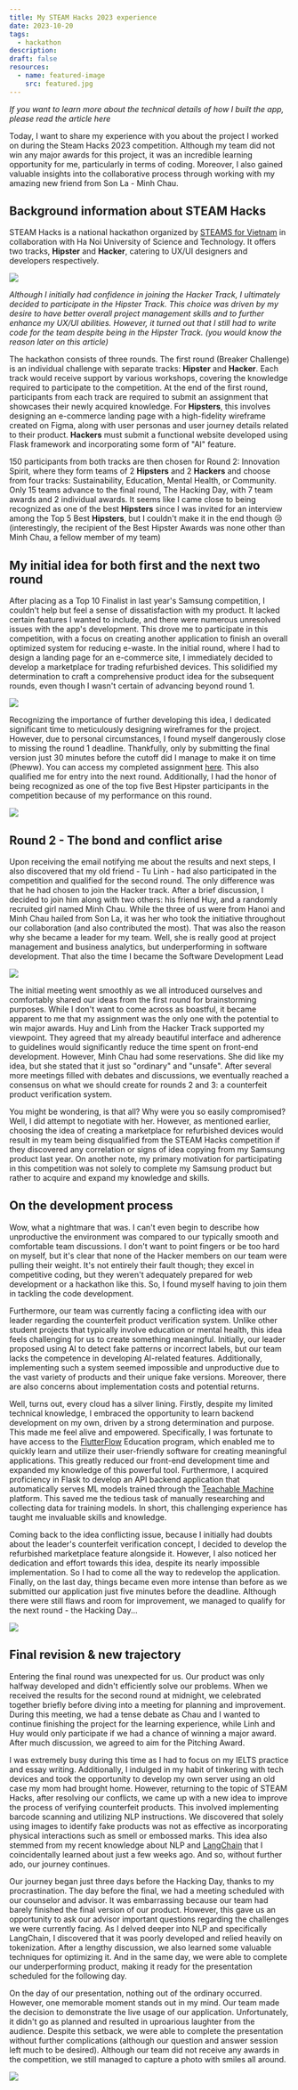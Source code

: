```yaml
---
title: My STEAM Hacks 2023 experience
date: 2023-10-20
tags:
  - hackathon
description: 
draft: false
resources:
  - name: featured-image
    src: featured.jpg
---
```

*If you want to learn more about the technical details of how I built the app, please read the article here*



Today, I want to share my experience with you about the project I worked on during the Steam Hacks 2023 competition. Although my team did not win any major awards for this project, it was an incredible learning opportunity for me, particularly in terms of coding. Moreover, I also gained valuable insights into the collaborative process through working with my amazing new friend from Son La - Minh Chau.

## Background information about STEAM Hacks 
STEAM Hacks is a national hackathon organized by [STEAMS for Vietnam](https://steamforvietnam.org/) in collaboration with Ha Noi University of Science and Technology. It offers two tracks, **Hipster** and **Hacker**, catering to UX/UI designers and developers respectively.

![](https://i.imgur.com/s6u5jak.png)

*Although I initially had confidence in joining the Hacker Track, I ultimately decided to participate in the Hipster Track. This choice was driven by my desire to have better overall project management skills and to further enhance my UX/UI abilities. However, it turned out that I still had to write code for the team despite being in the Hipster Track. (you would know the reason later on this article)*

The hackathon consists of three rounds. The first round (Breaker Challenge) is an individual challenge with separate tracks: **Hipster** and **Hacker**. Each track would receive support by various workshops, covering the knowledge required to participate to the competition. At the end of the first round, participants from each track are required to submit an assignment that showcases their newly acquired knowledge. For **Hipsters**, this involves designing an e-commerce landing page with a high-fidelity wireframe created on Figma, along with user personas and user journey details related to their product. **Hackers** must submit a functional website developed using Flask framework and incorporating some form of "AI" feature.

150 participants from both tracks are then chosen for Round 2: Innovation Spirit, where they form teams of 2 **Hipsters** and 2 **Hackers** and choose from four tracks: Sustainability, Education, Mental Health, or Community. Only 15 teams advance to the final round, The Hacking Day, with 7 team awards and 2 individual awards. It seems like I came close to being recognized as one of the best **Hipsters** since I was invited for an interview among the Top 5 Best **Hipsters**, but I couldn't make it in the end though 😢 (interestingly, the recipient of the Best Hipster Awards was none other than Minh Chau, a fellow member of my team)

## My initial idea for both first and the next two round
After placing as a Top 10 Finalist in last year's Samsung competition, I couldn't help but feel a sense of dissatisfaction with my product. It lacked certain features I wanted to include, and there were numerous unresolved issues with the app's development. This drove me to participate in this competition, with a focus on creating another application to finish an overall optimized system for reducing e-waste. In the initial round, where I had to design a landing page for an e-commerce site, I immediately decided to develop a marketplace for trading refurbished devices. This solidified my determination to craft a comprehensive product idea for the subsequent rounds, even though I wasn't certain of advancing beyond round 1.

![](https://i.imgur.com/DC4cze5.png)

Recognizing the importance of further developing this idea, I dedicated significant time to meticulously designing wireframes for the project. However, due to personal circumstances, I found myself dangerously close to missing the round 1 deadline. Thankfully, only by submitting the final version just 30 minutes before the cutoff did I manage to make it on time (Pheww). You can access my completed assignment [here](https://drive.google.com/file/d/17_A1r65voE-_KqU7um1DyBIPl7loKEmG/view). This also qualified me for entry into the next round. Additionally, I had the honor of being recognized as one of the top five Best Hipster participants in the competition because of my performance on this round.

![](https://i.imgur.com/rTrjPDY.jpg)

## Round 2 - The bond and conflict arise
Upon receiving the email notifying me about the results and next steps, I also discovered that my old friend - Tu Linh - had also participated in the competition and qualified for the second round. The only difference was that he had chosen to join the Hacker track. After a brief discussion, I decided to join him along with two others: his friend Huy, and a randomly recruited girl named Minh Chau. While the three of us were from Hanoi and Minh Chau hailed from Son La, it was her who took the initiative throughout our collaboration (and also contributed the most). That was also the reason why she became a leader for my team. Well, she is really good at project management and business analytics, but underperforming in software development. That also the time I became the Software Development Lead 

![](https://i.imgur.com/u8s4Tp3.jpg)

The initial meeting went smoothly as we all introduced ourselves and comfortably shared our ideas from the first round for brainstorming purposes. While I don't want to come across as boastful, it became apparent to me that my assignment was the only one with the potential to win major awards. Huy and Linh from the Hacker Track supported my viewpoint. They agreed that my already beautiful interface and adherence to guidelines would significantly reduce the time spent on front-end development. However, Minh Chau had some reservations. She did like my idea, but she stated that it just so "ordinary" and "unsafe". After several more meetings filled with debates and discussions, we eventually reached a consensus on what we should create for rounds 2 and 3: a counterfeit product verification system.

You might be wondering, is that all? Why were you so easily compromised? Well, I did attempt to negotiate with her. However, as mentioned earlier, choosing the idea of creating a marketplace for refurbished devices would result in my team being disqualified from the STEAM Hacks competition if they discovered any correlation or signs of idea copying from my Samsung product last year. On another note, my primary motivation for participating in this competition was not solely to complete my Samsung product but rather to acquire and expand my knowledge and skills.

## On the development process
Wow, what a nightmare that was. I can't even begin to describe how unproductive the environment was compared to our typically smooth and comfortable team discussions. I don't want to point fingers or be too hard on myself, but it's clear that none of the Hacker members on our team were pulling their weight. It's not entirely their fault though; they excel in competitive coding, but they weren't adequately prepared for web development or a hackathon like this. So, I found myself having to join them in tackling the code development.

Furthermore, our team was currently facing a conflicting idea with our leader regarding the counterfeit product verification system. Unlike other student projects that typically involve education or mental health, this idea feels challenging for us to create something meaningful. Initially, our leader proposed using AI to detect fake patterns or incorrect labels, but our team lacks the competence in developing AI-related features. Additionally, implementing such a system seemed impossible and unproductive due to the vast variety of products and their unique fake versions. Moreover, there are also concerns about implementation costs and potential returns.

Well, turns out, every cloud has a silver lining. Firstly, despite my limited technical knowledge, I embraced the opportunity to learn backend development on my own, driven by a strong determination and purpose. This made me feel alive and empowered. Specifically, I was fortunate to have access to the [FlutterFlow](https://flutterflow.io/) Education program, which enabled me to quickly learn and utilize their user-friendly software for creating meaningful applications. This greatly reduced our front-end development time and expanded my knowledge of this powerful tool. Furthermore, I acquired proficiency in Flask to develop an API backend application that automatically serves ML models trained through the [Teachable Machine](https://teachablemachine.withgoogle.com/) platform. This saved me the tedious task of manually researching and collecting data for training models. In short, this challenging experience has taught me invaluable skills and knowledge.

Coming back to the idea conflicting issue, because I initially had doubts about the leader's counterfeit verification concept, I decided to develop the refurbished marketplace feature alongside it. However, I also noticed her dedication and effort towards this idea, despite its nearly impossible implementation. So I had to come all the way to redevelop the application. Finally, on the last day, things became even more intense than before as we submitted our application just five minutes before the deadline. Although there were still flaws and room for improvement, we managed to qualify for the next round - the Hacking Day...

![](https://i.imgur.com/j8VNQZP.png)

## Final revision & new trajectory
Entering the final round was unexpected for us. Our product was only halfway developed and didn't efficiently solve our problems. When we received the results for the second round at midnight, we celebrated together briefly before diving into a meeting for planning and improvement. During this meeting, we had a tense debate as Chau and I wanted to continue finishing the project for the learning experience, while Linh and Huy would only participate if we had a chance of winning a major award. After much discussion, we agreed to aim for the Pitching Award.

I was extremely busy during this time as I had to focus on my IELTS practice and essay writing. Additionally, I indulged in my habit of tinkering with tech devices and took the opportunity to develop my own server using an old case my mom had brought home. However, returning to the topic of STEAM Hacks, after resolving our conflicts, we came up with a new idea to improve the process of verifying counterfeit products. This involved implementing barcode scanning and utilizing NLP instructions. We discovered that solely using images to identify fake products was not as effective as incorporating physical interactions such as smell or embossed marks. This idea also stemmed from my recent knowledge about NLP and [LangChain](https://www.langchain.com/) that I coincidentally learned about just a few weeks ago. And so, without further ado, our journey continues.

Our journey began just three days before the Hacking Day, thanks to my procrastination. The day before the final, we had a meeting scheduled with our counselor and advisor. It was embarrassing because our team had barely finished the final version of our product. However, this gave us an opportunity to ask our advisor important questions regarding the challenges we were currently facing. As I delved deeper into NLP and specifically LangChain, I discovered that it was poorly developed and relied heavily on tokenization. After a lengthy discussion, we also learned some valuable techniques for optimizing it. And in the same day, we were able to complete our underperforming product, making it ready for the presentation scheduled for the following day.

On the day of our presentation, nothing out of the ordinary occurred. However, one memorable moment stands out in my mind. Our team made the decision to demonstrate the live usage of our application. Unfortunately, it didn't go as planned and resulted in uproarious laughter from the audience. Despite this setback, we were able to complete the presentation without further complications (although our question and answer session left much to be desired). Although our team did not receive any awards in the competition, we still managed to capture a photo with smiles all around.

![](https://i.imgur.com/E17gMsG.jpg)
